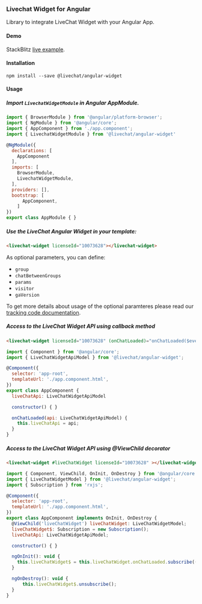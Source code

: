 ### Livechat Widget for Angular

Library to integrate LiveChat Widget with your Angular App.

#### Demo

StackBlitz [live example](https://stackblitz.com/edit/livechat-angular-widget).

#### Installation

`npm install --save @livechat/angular-widget`

#### Usage

##### Import `LivechatWidgetModule` in Angular AppModule.


```javascript
import { BrowserModule } from '@angular/platform-browser';
import { NgModule } from '@angular/core';
import { AppComponent } from './app.component';
import { LivechatWidgetModule } from '@livechat/angular-widget'

@NgModule({
  declarations: [
    AppComponent
  ],
  imports: [
	BrowserModule,
	LivechatWidgetModule,
  ],
  providers: [],
  bootstrap: [
	  AppComponent,
	]
})
export class AppModule { }
```

##### Use the LiveChat Angular Widget in your template:

```html
<livechat-widget licenseId="10073628"></livechat-widget>
```

As optional parameters, you can define:
* `group`
* `chatBetweenGroups`
* `params`
* `visitor`
* `gaVersion`

To get more details about usage of the optional paramteres please read our [tracking code documentation](https://developers.livechatinc.com/docs/extending-ui/extending-chat-widget/javascript-api/#tracking-code).

##### Access to the LiveChat Widget API using callback method


```html
<livechat-widget licenseId="10073628" (onChatLoaded)="onChatLoaded($event)"></livechat-widget>
```

```javascript
import { Component } from '@angular/core';
import { LiveChatWidgetApiModel } from '@livechat/angular-widget';

@Component({
  selector: 'app-root',
  templateUrl: './app.component.html',
})
export class AppComponent {
  liveChatApi: LiveChatWidgetApiModel

  constructor() { }

  onChatLoaded(api: LiveChatWidgetApiModel) {
    this.liveChatApi = api;
  }
}
```

##### Access to the LiveChat Widget API using @ViewChild decorator

```html
<livechat-widget #liveChatWidget licenseId="10073628" ></livechat-widget>
```

```javascript
import { Component, ViewChild, OnInit, OnDestroy } from '@angular/core';
import { LiveChatWidgetModel } from '@livechat/angular-widget';
import { Subscription } from 'rxjs';

@Component({
  selector: 'app-root',
  templateUrl: './app.component.html',
})
export class AppComponent implements OnInit, OnDestroy {
  @ViewChild('liveChatWidget') liveChatWidget: LiveChatWidgetModel;
  liveChatWidget$: Subscription = new Subscription();
  liveChatApi: LiveChatWidgetApiModel;

  constructor() { }

  ngOnInit(): void {
    this.liveChatWidget$ = this.liveChatWidget.onChatLoaded.subscribe((api: LiveChatWidgetApiModel) => this.liveChatApi = api)
  }

  ngOnDestroy(): void {
	  this.liveChatWidget$.unsubscribe();
  }
}
```

